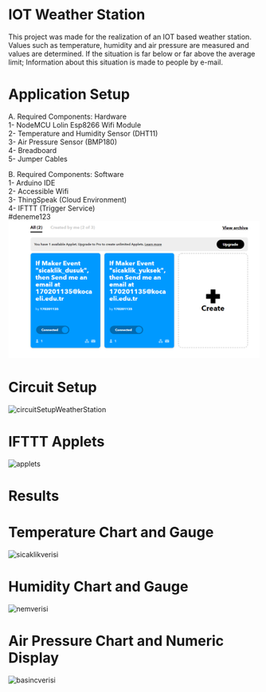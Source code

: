 # IOT Weather Station
This project was made for the realization of an IOT based weather station. Values such as temperature, humidity and air pressure are measured and values are determined. If the situation is far below or far above the average limit; Information about this situation is made to people by e-mail.

# Application Setup
A. Required Components: Hardware <br>
1- NodeMCU Lolin Esp8266 Wifi Module <br>
2- Temperature and Humidity Sensor (DHT11) <br>
3- Air Pressure Sensor (BMP180) <br>
4- Breadboard <br>
5- Jumper Cables <br>

B. Required Components: Software <br>
1- Arduino IDE <br>
2- Accessible Wifi <br>
3- ThingSpeak (Cloud Environment) <br>
4- IFTTT (Trigger Service) <br>
#deneme123
![alt text](https://github.com/hrnbykbs/AllPictures/blob/main/IOTWeatherStation/applets.png?raw=true)
# Circuit Setup
![circuitSetupWeatherStation](https://user-images.githubusercontent.com/28812496/108750610-49bfb280-7552-11eb-9306-263b15fccae0.png)

# IFTTT Applets
![applets](https://user-images.githubusercontent.com/28812496/108755413-46c7c080-7558-11eb-9d74-ebe050a4eb05.png)

# Results
# Temperature Chart and Gauge
![sicaklikverisi](https://user-images.githubusercontent.com/28812496/108756219-45e35e80-7559-11eb-92e7-a1d84aa39146.png)
# Humidity Chart and Gauge
![nemverisi](https://user-images.githubusercontent.com/28812496/108756294-5e537900-7559-11eb-96ce-6f7cfaa5df39.png)
# Air Pressure Chart and Numeric Display
![basincverisi](https://user-images.githubusercontent.com/28812496/108756382-7c20de00-7559-11eb-8a79-cbefdc6ab37f.png)
